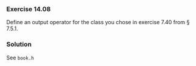 ### Exercise 14.08

Define an output operator for the class you chose in exercise 7.40 from &sect;
7.5.1.

### Solution

See `book.h`
